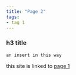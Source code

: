 ```yaml
---
title: "Page 2"
tags:
- tag 1
---
```


### h3 title

`an insert in this way`

this site is linked to [page 1](notes/page%201.md)